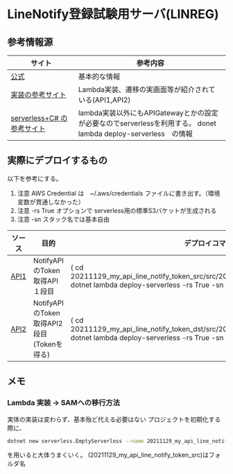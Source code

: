 # LineNotify登録試験用サーバ(LINREG)

## 参考情報源

| サイト | 参考内容 |
| --- | --- |
| [公式](https://notify-bot.line.me/doc/ja/) |  基本的な情報 |
| [実装の参考サイト](https://nomurabbit.hatenablog.jp/entry/20211207/1638803200) |  Lambda実装、遷移の実画面等が紹介されている(API1,API2) |
| [serverless+C# の参考サイト](https://medium.com/geekculture/get-started-with-aws-sam-and-asp-net-core-6d4eddddbb93) |  lambda実装以外にもAPIGatewayとかの設定が必要なのでserverlessを利用する。 donet lambda deploy-serverless　の情報 |

## 実際にデプロイするもの

以下を参考にする。

1. 注意 AWS Credential は　~/.aws/credentials ファイルに書き出す。（環境変数が貫通しなかった）
1. 注意 -rs True オプションで serverless用の標準S3バケットが生成される
1. 注意 -sn スタック名では基本自由


| ソース | 目的 | デプロイコマンド |
| --- | --- | --- |
| [API1](20211129_my_api_line_notify_token_src) | NotifyAPIのToken取得API１段目 | ( cd 20211129_my_api_line_notify_token_src/src/20211129_my_api_line_notify_token_src; dotnet lambda deploy-serverless -rs True -sn LINREG_AP1 ) |
| [API2](20211129_my_api_line_notify_token_dst) | NotifyAPIのToken取得API2段目(Tokenを得る) | ( cd 20211129_my_api_line_notify_token_dst/src/20211129_my_api_line_notify_token_dst; dotnet lambda deploy-serverless -rs True -sn LINREG_AP2 ) |


## メモ
### Lambda 実装 -> SAMへの移行方法
実体の実装は変わらず、基本殆ど代える必要はない
プロジェクトを初期化する際に、
```bash
dotnet new serverless.EmptyServerless --name 20211129_my_api_line_notify_token_src --force
```
を用いると大体うまくいく。
(20211129_my_api_line_notify_token_src)はフォルダ名



